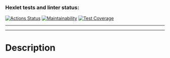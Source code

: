 ### Hexlet tests and linter status:
[![Actions Status](https://github.com/Gas159/python-project-51/workflows/hexlet-check/badge.svg)](https://github.com/Gas159/python-project-51/actions)
[![Maintainability](https://api.codeclimate.com/v1/badges/27e032c98ef8b7a63ef7/maintainability)](https://codeclimate.com/github/Gas159/python-project-51/maintainability)
[![Test Coverage](https://api.codeclimate.com/v1/badges/27e032c98ef8b7a63ef7/test_coverage)](https://codeclimate.com/github/Gas159/python-project-51/test_coverage)

<hr> <hr/>
<h1> Description </h1>